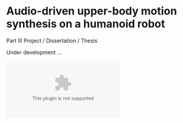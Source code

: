 # Audio-driven upper-body motion synthesis on a humanoid robot
Part III Project / Dissertation / Thesis 

Under development ...



![Simplified system operation.](img/SimpleSystemDiagram.eps?raw=true "Simplified system operation.")

